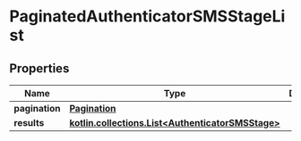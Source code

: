 
# PaginatedAuthenticatorSMSStageList

## Properties
Name | Type | Description | Notes
------------ | ------------- | ------------- | -------------
**pagination** | [**Pagination**](Pagination.md) |  | 
**results** | [**kotlin.collections.List&lt;AuthenticatorSMSStage&gt;**](AuthenticatorSMSStage.md) |  | 



